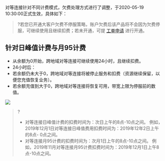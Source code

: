 对等连接针对不同计费模式，欠费处理方式进行了调整，于2020-05-19 10:30:00正式生效，具体如下：
>?若您已开通大客户欠费不停服策略，账户欠费后该产品将不会因为欠费停服，可继续使用且继续扣费；若未开通，可提 [工单申请](https://console.cloud.tencent.com/workorder/category) 进行开通。
>
## 针对日峰值计费与月95计费
- 从余额为0开始，跨地域对等连接可继续使用24小时，且继续扣费。
- 24小时后：
 - 若余额仍未大于0，跨地域对等连接将被停止服务和扣费（资源继续保留，以便您充值恢复业务）。
 - 若余额充值到大于0，跨地域对等连接将恢复可用，带宽上限为停服前的数值。

 ![](https://main.qcloudimg.com/raw/b9c9a134acbadcabc389571185610eec.png)
>?
>- 对等连接日峰值计费的扣费时间为：次日上午的8点-10点之间。
>例如，2019年12月1日对等连接日峰值费用扣费时间为：2019年12年2日上午的8点- 0点之间。
>- 对等连接月95计费的扣费时间为：次月1日上午的8点-10点之间。
>例如，2019年11月对等连接月95计费扣费时间为：2019年12月1日上午8点-10点之间。
>


